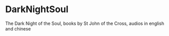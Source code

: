# DarkNightSoul
The Dark Night of the Soul, books by St John of the Cross,  audios in english and chinese 
